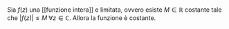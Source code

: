 Sia $f(z)$ una [[funzione intera]] e limitata, ovvero esiste $M\in\mathbb{R}$ costante tale che $|f(z)|\leq M\;\forall z\in \mathbb{C}$. Allora la funzione è costante.